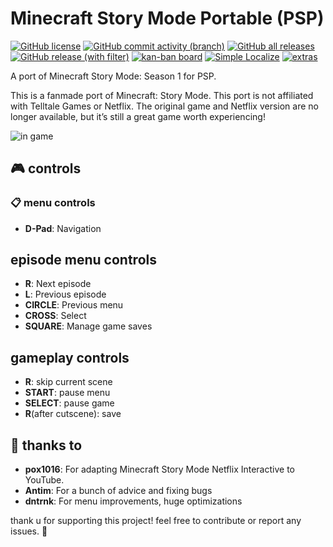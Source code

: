 # Minecraft Story Mode Portable (PSP)

[![GitHub license](https://img.shields.io/github/license/entitybtw/mcsm_portable?color=brightgreen)](https://github.com/entitybtw/mcsm_portable/blob/main/License)
[![GitHub commit activity (branch)](https://img.shields.io/github/commit-activity/m/entitybtw/mcsm_portable?color=blue)](https://github.com/entitybtw/mcsm_portable/commits) 
[![GitHub all releases](https://img.shields.io/github/downloads/entitybtw/mcsm_portable/total?logo=github&color=orange)](https://github.com/entitybtw/mcsm_portable/releases/)  
[![GitHub release (with filter)](https://img.shields.io/github/v/release/entitybtw/mcsm_portable?logo=github&color=yellow)](https://github.com/entitybtw/mcsm_portable/releases/latest)
[![kan-ban board](https://img.shields.io/badge/kan--ban-board-blue)](https://github.com/users/entitybtw/projects/4)
[![Simple Localize](https://img.shields.io/badge/Simple-Localize-green?labelColor=5e5e5e)](https://simplelocalize.io/suggestions/?id=e2fbe6bc389540e680d62f12ee00f0cd)
[![extras](https://img.shields.io/badge/extras-orange)](https://simplelocalize.io/suggestions/?id=e2fbe6bc389540e680d62f1`2ee00f0cd)

A port of Minecraft Story Mode: Season 1 for PSP.

This is a fanmade port of Minecraft: Story Mode.
This port is not affiliated with Telltale Games or Netflix.
The original game and Netflix version are no longer available, but it’s still a great game worth experiencing!

![](https://i.imgur.com/H0DDJvQ.png "in game")

## 🎮 controls


### 📋 menu controls
- **D-Pad**: Navigation
## episode menu controls
- **R**: Next episode
- **L**: Previous episode
- **CIRCLE**: Previous menu
- **CROSS**: Select
- **SQUARE**: Manage game saves
## gameplay controls
- **R**: skip current scene
- **START**: pause menu
- **SELECT**: pause game
- **R**(after cutscene): save

## 👏 thanks to

- **pox1016**: For adapting Minecraft Story Mode Netflix Interactive to YouTube.
- **Antim**: For a bunch of advice and fixing bugs
- **dntrnk**: For menu improvements, huge optimizations

thank u for supporting this project! feel free to contribute or report any issues. 🚀
